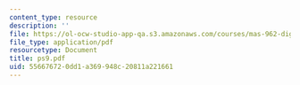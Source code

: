```yaml
---
content_type: resource
description: ''
file: https://ol-ocw-studio-app-qa.s3.amazonaws.com/courses/mas-962-digital-typography-fall-1997/556676720dd1a369948c20811a221661_ps9.pdf
file_type: application/pdf
resourcetype: Document
title: ps9.pdf
uid: 55667672-0dd1-a369-948c-20811a221661
---
```

